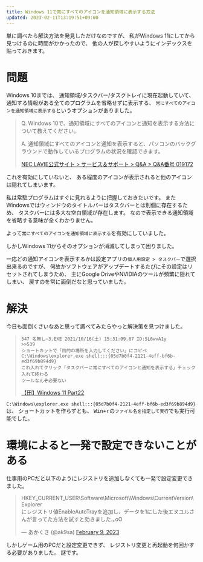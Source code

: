 ```yaml
---
title: Windows 11で常にすべてのアイコンを通知領域に表示する方法
updated: 2023-02-11T13:19:51+09:00
---
```


単に調べたら解決方法を発見しただけなのですが、
私がWindows 11にしてから見つけるのに時間がかかったので、
他の人が探しやすいようにインデックスを貼っておきます。

# 問題

Windows 10までは、
通知領域/タスクバー/タスクトレイに現在起動していて、
通知する情報がある全てのプログラムを省略せずに表示する、
`常にすべてのアイコンを通知領域に表示する`というオプションがありました。

> Q. Windows 10で、通知領域にすべてのアイコンと通知を表示する方法について教えてください。
>
> A. 通知領域にすべてのアイコンと通知を表示すると、パソコンのバックグラウンドで動作しているプログラムの状況を確認できます。
>
> [NEC LAVIE公式サイト > サービス＆サポート > Q&A > Q&A番号 019172](https://faq.nec-lavie.jp/qasearch/1007/app/servlet/qadoc?QID=019172&p=2)

これを有効にしていないと、
ある程度のアイコンが表示されると他のアイコンは隠れてしまいます。

私は常駐プログラムはすぐに見れるように把握しておきたいです。
またWindowsではウィンドウのタイトルバーはタスクバーとは別個に存在するため、
タスクバーには多大な空白領域が存在します。
なので表示できる通知領域を省略する意味が全くわかりません。

よって`常にすべてのアイコンを通知領域に表示する`を有効にしていました。

しかしWindows 11からそのオプションが消滅してしまって困りました。

一応どの通知アイコンを表示するかは設定アプリの`個人用設定 > タスクバー`で選択出来るのですが、
何故かソフトウェアがアップデートするたびにその設定はリセットされてしまうため、
主にGoogle DriveやNVIDIAのツールが頻繁に隠れてしまい、
戻すのを常に面倒だなと思っていました。

# 解決

今日も面倒くさいなあと思って調べてみたらやっと解決策を見つけました。

> ~~~text
> 547 名無し~3.EXE 2021/10/16(土) 15:31:09.87 ID:SL6wvA1y
> >>539
> ショートカットで「目的の場所を入力してください」にコピペ
> C:\Windows\explorer.exe shell:::{05d7b0f4-2121-4eff-bf6b-ed3f69b894d9}
> これ入れてクリック「タスクバーに常にすべてのアイコンと通知を表示する」チェック入れて終わる
> ツールなんぞ必要ない
> ~~~
>
> [【田】Windows 11 Part22](https://mevius.5ch.net/test/read.cgi/win/1634139068/547)

`C:\Windows\explorer.exe shell:::{05d7b0f4-2121-4eff-bf6b-ed3f69b894d9}`は、
ショートカットを作らずとも、
<kbd>Win+r</kbd>の`ファイル名を指定して実行`でも実行可能でした。

# 環境によると一発で設定できないことがある

仕事用のPCだと以下のようにレジストリを追加しなくても一発で設定変更できました。

<blockquote class="twitter-tweet"><p lang="ja" dir="ltr">HKEY_CURRENT_USER\Software\Microsoft\Windows\CurrentVersion\Explorer<br>にレジストリ値EnableAutoTrayを追加し、データを1にした後エヌユルさんが言ってた方法を試すと効きました.｡oO</p>&mdash; あかくさ (@ak9sa) <a href="https://twitter.com/ak9sa/status/1623552285547831297?ref_src=twsrc%5Etfw">February 9, 2023</a></blockquote>

しかしゲーム用のPCだと設定変更できず、
レジストリ変更と再起動を何回かする必要がありました。
謎です。
